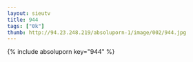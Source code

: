 ```yaml
--- 
layout: sieutv
title: 944
tags: ["0k"]
thumb: http://94.23.248.219/absoluporn-1/image/002/944.jpg
---
```

{% include absoluporn key="944" %} 
